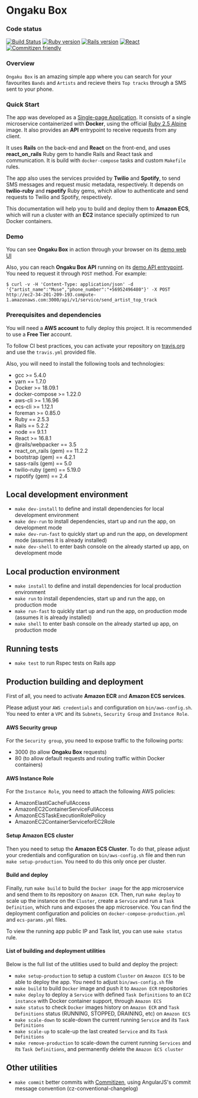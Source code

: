 # Ongaku Box

### Code status
[![Build Status](https://travis-ci.com/dvdantunes/promptworks-demo-tape.svg?token=oXc14pfxPystduN1ouCp&branch=development)](https://travis-ci.com/dvdantunes/promptworks-demo-tape)
[![Ruby version](https://img.shields.io/badge/Ruby-v2.5.3-blue.svg)](https://github.com/ruby/ruby/releases/tag/v2_5_3)
[![Rails version](https://img.shields.io/badge/Rails-v5.2.2-blue.svg)](https://github.com/rails/rails/releases/tag/v5.2.2)
[![React](https://img.shields.io/badge/React-v16.8.1-blue.svg)](https://github.com/facebook/react/releases/tag/v16.8.1)
[![Commitizen friendly](https://img.shields.io/badge/commitizen-friendly-brightgreen.svg)](http://commitizen.github.io/cz-cli/)


### Overview

`Ongaku Box` is an amazing simple app where you can search for your favourites `Bands` and `Artists` and recieve theirs `Top tracks` through a SMS sent to your phone.


### Quick Start

The app was developed as a [Single-page Application](https://medium.com/@NeotericEU/single-page-application-vs-multiple-page-application-2591588efe58). It consists of a single microservice containerized with **Docker**, using the official [Ruby 2.5 Alpine](https://hub.docker.com/_/ruby/) image. It also provides an **API** entrypoint to receive requests from any client.

It uses **Rails** on the back-end and **React** on the front-end, and uses **react_on_rails** Ruby gem to handle Rails and React task and communication. It is build with `docker-compose` tasks and custom `Makefile` rules.

The app also uses the services provided by **Twilio** and **Spotify**, to send SMS messages and request music metadata, respectively. It depends on **twilio-ruby** and **rspotify** Ruby gems, which allow to authenticate and send requests to Twilio and Spotify, respectively.

This documentation will help you to build and deploy them to **Amazon ECS**, which will run a cluster with an **EC2** instance specially optimized to run Docker containers.


### Demo

You can see **Ongaku Box** in action through your browser on its [demo web UI](http://ec2-34-201-209-193.compute-1.amazonaws.com:3000/)

Also, you can reach **Ongaku Box API** running on its [demo API entrypoint](http://ec2-34-201-209-193.compute-1.amazonaws.com:3000/api/v1/). You need to request it through `POST` method. For example:

    $ curl -v -H 'Content-Type: application/json' -d '{"artist_name":"Muse","phone_number":"+56952496480"}' -X POST http://ec2-34-201-209-193.compute-1.amazonaws.com:3000/api/v1/service/send_artist_top_track


### Prerequisites and dependencies

You will need a **AWS account** to fully deploy this project. It is recommended to use a **Free Tier** account.

To follow CI best practices, you can activate your repository on [travis.org](https://travis.org) and use the `travis.yml` provided file.

Also, you will need to install the following tools and technologies:

- gcc >= 5.4.0
- yarn == 1.7.0
- Docker >= 18.09.1
- docker-compose >= 1.22.0
- aws-cli >= 1.16.96
- ecs-cli >= 1.12.1
- foreman >= 0.85.0
- Ruby == 2.5.3
- Rails == 5.2.2
- node == 9.1.1
- React >= 16.8.1
- @rails/webpacker == 3.5
- react_on_rails (gem) == 11.2.2
- bootstrap (gem) == 4.2.1
- sass-rails (gem) == 5.0
- twilio-ruby (gem) == 5.19.0
- rspotify (gem) == 2.4


## Local development environment

- `make dev-install` to define and install dependencies for local development environment
- `make dev-run` to install dependencies, start up and run the app, on development mode
- `make dev-run-fast` to quickly start up and run the app, on development mode (assumes it is already installed)
- `make dev-shell` to enter bash console on the already started up app, on development mode


## Local production environment

- `make install` to define and install dependencies for local production environment
- `make run` to install dependencies, start up and run the app, on production mode
- `make run-fast` to quickly start up and run the app, on production mode (assumes it is already installed)
- `make shell` to enter bash console on the already started up app, on production mode



## Running tests

- `make test` to run Rspec tests on Rails app



## Production building and deployment

First of all, you need to activate **Amazon ECR** and **Amazon ECS services**.

Please adjust your `AWS credentials` and configuration on `bin/aws-config.sh`. You need to enter a `VPC` and its `Subnets`, `Security Group` and `Instance Role`.


#### AWS Security group

For the `Security group`, you need to expose traffic to the following ports:

- 3000 (to allow **Ongaku Box** requests)
- 80 (to allow default requests and routing traffic within Docker containers)


#### AWS Instance Role

For the `Instance Role`, you need to attach the following AWS policies:

- AmazonElastiCacheFullAccess
- AmazonEC2ContainerServiceFullAccess
- AmazonECSTaskExecutionRolePolicy
- AmazonEC2ContainerServiceforEC2Role


#### Setup Amazon ECS cluster

Then you need to setup the **Amazon ECS Cluster**. To do that, please adjust your credentials and configuration on `bin/aws-config.sh` file and then run `make setup-production`. You need to do this only once per cluster.


#### Build and deploy

Finally, run `make build` to build the `Docker image` for the app microservice and send them to its repository on `Amazon ECR`. Then, run `make deploy` to scale up the instance on the `Cluster`, create a `Service` and run a `Task Definition`, which runs and exposes the app microservice. You can find the deployment configuration and policies on `docker-compose-production.yml` and `ecs-params.yml` files.

To view the running app public IP and Task list, you can use `make status` rule.


#### List of building and deployment utilities

Below is the full list of the utilities used to build and deploy the project:

- `make setup-production` to setup a custom `Cluster` on `Amazon ECS` to be able to deploy the app. You need to adjust `bin/aws-config.sh` file
- `make build` to build `Docker` image and push it to `Amazon ECR` repositories
- `make deploy` to deploy a `Service` with defined `Task Definitions` to an `EC2 instance` with Docker container support, through `Amazon ECS`
- `make status` to check `Docker` images history on `Amazon ECR` and `Task Definitions` status (RUNNING, STOPPED, DRAINING, etc) on `Amazon ECS`
- `make scale-down` to scale-down the current running `Service` and its `Task Definitions`
- `make scale-up` to scale-up the last created `Service` and its `Task Definitions`
- `make remove-production` to scale-down the current running `Services` and its `Task Definitions`, and permanently delete the `Amazon ECS cluster`



## Other utilities

- `make commit` better commits with [Commitizen](http://commitizen.github.io/cz-cli/), using AngularJS's commit message convention (cz-conventional-changelog)




